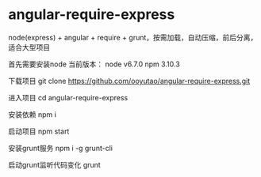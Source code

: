 # angular-require-express
node(express) + angular + require + grunt，按需加载，自动压缩，前后分离，适合大型项目

首先需要安装node
当前版本：
node v6.7.0
npm 3.10.3

下载项目
git clone https://github.com/ooyutao/angular-require-express.git

进入项目
cd angular-require-express

安装依赖
npm i

启动项目
npm start

安装grunt服务
npm i -g grunt-cli

启动grunt监听代码变化
grunt
